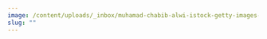 ```yaml
---
image: /content/uploads/_inbox/muhamad-chabib-alwi-istock-getty-images-1428703258-2.png
slug: ""
---
```

